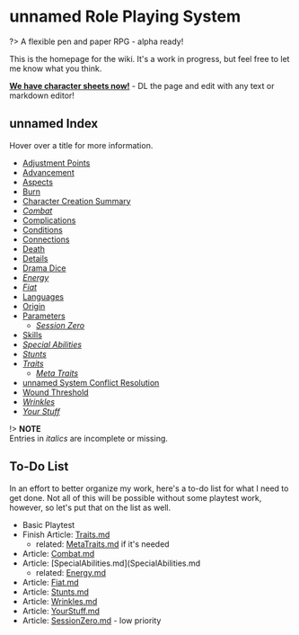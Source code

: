 # unnamed Role Playing System

?> A flexible pen and paper RPG - alpha ready!

This is the homepage for the wiki. It's a work in progress, but feel free to let me know what you think.

**[We have character sheets now!](https://s-20.github.io/unnamed/Playtest1/PlaytestCharacterSheet.md)** - DL the page and edit with any text or markdown editor!

## unnamed Index

Hover over a title for more information.

- [Adjustment Points](AdjustmentPoints.md "one of the tools used to build and advance a character")
- [Advancement](Advancement.md "improving the character through experience")
- [Aspects](Aspects.md "a Characteristic; something special about your character; comparable to Class and/or Heritage")
- [Burn](Burn.md "pushing your character to their limits at a cost")
- [Character Creation Summary](CCSummary.md "step-by-step character creation instructions")
- *[Combat](Combat.md "rules for resolving violent conflict")*
- [Complications](Complications.md "a Charactersitic; things that make a character's life... interesting")
- [Conditions](Conditions.md "temporary things that affect a character in a specific way")
- [Connections](Connections.md "a Characteristic; ways in which the character is linked to the world they're in")
- [Death](Death.md "kinda what it says on the tin - death and dying rules")
- [Details](Details.md "a Characteristic; minor things that might come in handy in obscure circumstances")
- [Drama Dice](DramaDice.md "a shared pool of dice that players can use to improve their character's checks or alter reality")
- *[Energy](Energy.md "a Characteristic, sort of; resource pools used to fuel Special Abilities")*
- *[Fiat](Fiat.md "arbitrary changes to the scene initiated by the GM for plot purposes; replenishes the Drama Dice pool")*
- [Languages](Languages.md "how languages work in the unnamed System")
- [Origin](Origin.md "a Characteristic; a short description of the character that provides insight into their background and can be used to modify checks")
- [Parameters](Parameters.md "setting the parameters of the game - genre, expectations, how sensative topics will be approached, and so on")
  - *[Session Zero](SessionZero.md "the first game session where characters are created and Parameters are established")*
- [Skills](Skills.md "a Characteristic; things a character knows how to do, usually through practice, research, or education")
- *[Special Abilities](SpecialAbilities.md "a Characteristic; any abilities of a character that go beyond the capabilities of normal human beings - psychic powers, magic, and so on")*
- *[Stunts](Stunts.md "using excellent description and cool action to gain extra dice for checks or use Characteristics in unusual ways")*
- *[Traits](Traits.md "a Characteristic; descriptive things about your character that represent innate or trained talents; often called Attributes in other systems")*
  - *[Meta Traits](MetaTraits.md "a few special Traits that use different rules")*
- [unnamed System Conflict Resolution](HBCore.md "The core conflict resolution mechanics of the unnamed System")
- [Wound Threshold](WoundThreshold.md "a Characteristic; a reflection of how well you resist or avoid injury")
- *[Wrinkles](Wrinkles.md "story related things added to a scene by a player reflecting their character's Details, Origins, Complications, or Connections")*
- *[Your Stuff](YourStuff.md "basically, the things you own and carry about with you; Equipment/Gear")*

!> **NOTE**<br>Entries in *italics* are incomplete or missing.

## To-Do List

In an effort to better organize my work, here's a to-do list for what I need to get done. Not all of this will be possible without some playtest work, however, so let's put that on the list as well.

- Basic Playtest
- Finish Article: [Traits.md](Traits.md) 
  - related: [MetaTraits.md](MetaTraits.md) if it's needed
- Article: [Combat.md](Combat.md)
- Article: [SpecialAbilities.md](SpecialAbilities.md
  - related: [Energy.md](Energy.md)
- Article: [Fiat.md](Fiat.md)
- Article: [Stunts.md](Stunts.md)
- Article: [Wrinkles.md](Wrinkles.md)
- Article: [YourStuff.md](YourStuff.md)
- Article: [SessionZero.md](SessionZero.md) - low priority